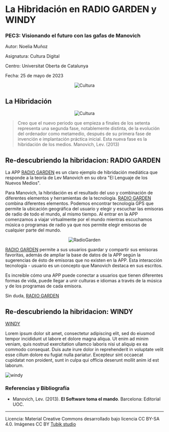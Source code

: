 # La Hibridación en RADIO GARDEN y WINDY

### PEC3: Visionando el futuro con las gafas de Manovich  


Autor: Noelia Muñoz  

Asignatura: Cultura Digital 

Centro: Universitat Oberta de Catalunya  

Fecha: 25 de mayo de 2023

<p align="center">
  <img src=https://github.com/noemunma/PEC3_Manovich_Reloaded-1/blob/main/uoc-5a1940d-2.png?raw=true alt=Cultura digital>
</p>



## La Hibridación

<p align="center">
  <img src=https://github.com/noemunma/PEC3_Manovich_Reloaded-1/blob/main/2023-05-22_15h18_06.png?raw=true alt=Cultura digital>
</p>

> Creo que el nuevo periodo que empieza a finales de los setenta representa una segunda fase, notablemente distinta, de la evolución del ordenador como metamedio, después de su primera fase de invención e implantación práctica inicial. Esta nueva fase es la hibridación de los medios. Manovich, Lev. (2013)



## Re-descubriendo la hibridacion: RADIO GARDEN 

La APP [RADIO GARDEN](https://radio.garden/ "Página web RADIO GARDEN") es un claro ejemplo de hibridación mediática que responde a la teoría de Lev Manovich en su obra "El Lenguaje de los Nuevos Medios". 

Para Manovich, la hibridación es el resultado del uso y combinación de diferentes elementos y herramientas de la tecnología. [RADIO GARDEN](https://radio.garden/  "Página web RADIO GARDEN") combina diferentes elementos. Podemos encontrar tecnología GPS que permite la ubicación geográfica del usuario y elegir y escuchar las emisoras de radio de todo el mundo, al mismo tiempo. Al entrar en la APP comenzamos a viajar virtualmente por el mundo mientras escuchamos música o programas de radio ya que nos permite elegir emisoras de cualquier parte del mundo.

<p align="center">
  <img src=https://github.com/noemunma/PEC3_Manovich_Reloaded-1/blob/main/Radiogarden.png?raw=true alt=RadioGarden>
</p>


[RADIO GARDEN](https://radio.garden/  "Página web RADIO GARDEN") permite a sus usuarios guardar y compartir sus emisoras favoritas, además de ampliar la base de datos de la APP según la sugerencias de ésto de emisoras que no existen en la APP. Esta interacción tecnología - usuario es un concepto que Manovich destaca en sus escritos.

Es increible cómo una APP puede conectar a usuarios que tienen diferentes formas de vida, puede llegar a unir culturas e idiomas a través de la música y de los programas de cada emisora. 

Sin duda, [RADIO GARDEN](https://radio.garden/  "Página web RADIO GARDEN") 


## Re-descubriendo la hibridacion: WINDY

[WINDY](https://www.windy.com "Página web WINDY")

Lorem ipsum dolor sit amet, consectetur adipiscing elit, sed do eiusmod tempor incididunt ut labore et dolore magna aliqua. Ut enim ad minim veniam, quis nostrud exercitation ullamco laboris nisi ut aliquip ex ea commodo consequat. Duis aute irure dolor in reprehenderit in voluptate velit esse cillum dolore eu fugiat nulla pariatur. Excepteur sint occaecat cupidatat non proident, sunt in culpa qui officia deserunt mollit anim id est laborum.

![windy](https://github.com/noemunma/PEC3_Manovich_Reloaded-1/blob/main/Windy.png?raw=true)


### Referencias y Bibliografía

* Manovich, Lev. (2013). **El Software toma el mando**. Barcelona: Editorial UOC. 


----

Licencia: Material Creative Commons desarrollado bajo licencia CC BY-SA 4.0. Imágenes CC BY [Tubik studio](https://blog.tubikstudio.com/how-to-create-original-flat-illustrations-designers-tips/) 
